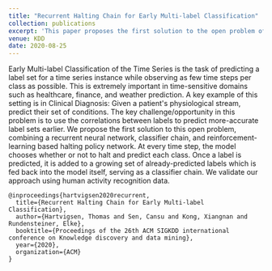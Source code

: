 ```yaml
---
title: "Recurrent Halting Chain for Early Multi-label Classification"
collection: publications
excerpt: 'This paper proposes the first solution to the open problem of Early Multi-Label Classification.'
venue: KDD
date: 2020-08-25
---
```


Early Multi-label Classification of the Time Series is the task of predicting a
label set for a time series instance while observing as few time steps per
class as possible. This is extremely important in time-sensitive domains such
as healthcare, finance, and weather prediction. A key example of this setting
is in Clinical Diagnosis: Given a patient's physiological stream, predict their
set of conditions. The key challenge/opportunity in this problem is to use the
correlations between labels to predict more-accurate label sets earlier. We
propose the first solution to this open problem, combining a recurrent neural
network, classifier chain, and reinforcement-learning based halting policy
network. At every time step, the model chooses whether or not to halt and
predict each class. Once a label is predicted, it is added to a growing set of
already-predicted labels which is fed back into the model itself, serving as a
classifier chain. We validate our approach using human activity recognition
data.

```
@inproceedings{hartvigsen2020recurrent,
  title={Recurrent Halting Chain for Early Multi-label Classification},
  author={Hartvigsen, Thomas and Sen, Cansu and Kong, Xiangnan and Rundensteiner, Elke},
  booktitle={Proceedings of the 26th ACM SIGKDD international conference on Knowledge discovery and data mining},
  year={2020},
  organization={ACM}
}
```
